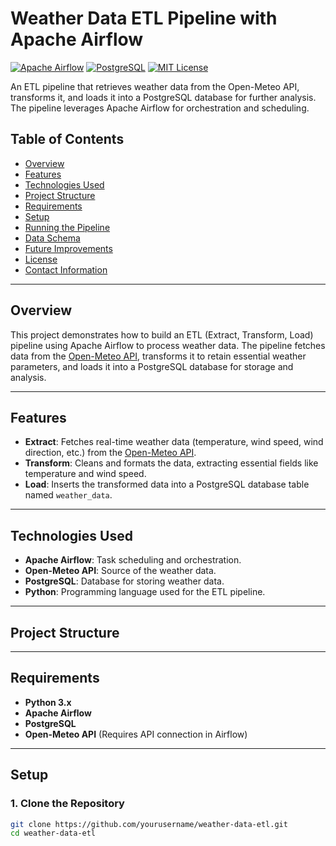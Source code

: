 # Weather Data ETL Pipeline with Apache Airflow

[![Apache Airflow](https://img.shields.io/badge/Airflow-ETL-blue.svg)](https://airflow.apache.org/)
[![PostgreSQL](https://img.shields.io/badge/PostgreSQL-Database-blue.svg)](https://www.postgresql.org/)
[![MIT License](https://img.shields.io/badge/License-MIT-green.svg)](LICENSE)

An ETL pipeline that retrieves weather data from the Open-Meteo API, transforms it, and loads it into a PostgreSQL database for further analysis. The pipeline leverages Apache Airflow for orchestration and scheduling.

## Table of Contents

- [Overview](#overview)
- [Features](#features)
- [Technologies Used](#technologies-used)
- [Project Structure](#project-structure)
- [Requirements](#requirements)
- [Setup](#setup)
- [Running the Pipeline](#running-the-pipeline)
- [Data Schema](#data-schema)
- [Future Improvements](#future-improvements)
- [License](#license)
- [Contact Information](#contact-information)

---

## Overview

This project demonstrates how to build an ETL (Extract, Transform, Load) pipeline using Apache Airflow to process weather data. The pipeline fetches data from the [Open-Meteo API](https://open-meteo.com/), transforms it to retain essential weather parameters, and loads it into a PostgreSQL database for storage and analysis.

---

## Features

- **Extract**: Fetches real-time weather data (temperature, wind speed, wind direction, etc.) from the [Open-Meteo API](https://open-meteo.com/).
- **Transform**: Cleans and formats the data, extracting essential fields like temperature and wind speed.
- **Load**: Inserts the transformed data into a PostgreSQL database table named `weather_data`.

---

## Technologies Used

- **Apache Airflow**: Task scheduling and orchestration.
- **Open-Meteo API**: Source of the weather data.
- **PostgreSQL**: Database for storing weather data.
- **Python**: Programming language used for the ETL pipeline.

---

## Project Structure






---

## Requirements

- **Python 3.x**
- **Apache Airflow**
- **PostgreSQL**
- **Open-Meteo API** (Requires API connection in Airflow)

---

## Setup

### 1. Clone the Repository

```bash
git clone https://github.com/yourusername/weather-data-etl.git
cd weather-data-etl

